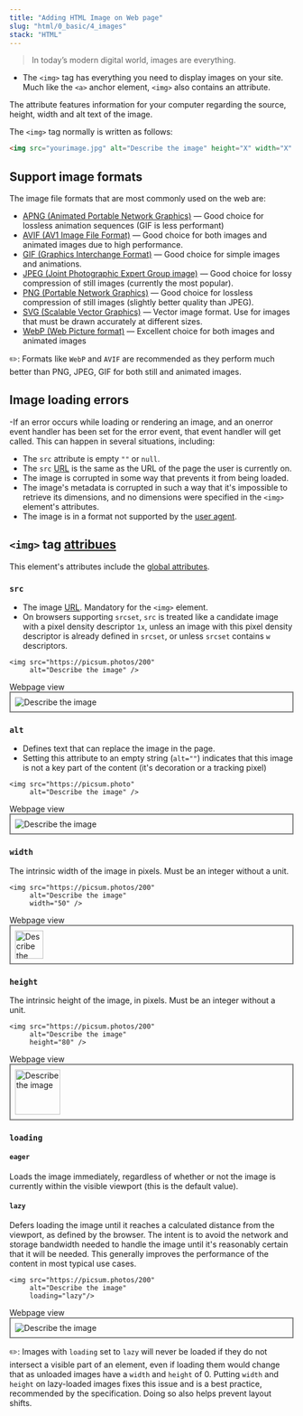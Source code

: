 ```yaml
---
title: "Adding HTML Image on Web page"
slug: "html/0_basic/4_images"
stack: "HTML"
---
```


> In today’s modern digital world, images are everything.

- The `<img>` tag has everything you need to display images on your site. Much like the `<a>` anchor element, `<img>` also contains an attribute.

The attribute features information for your computer regarding the source, height, width and alt text of the image.

The `<img>` tag normally is written as follows:

```html
<img src="yourimage.jpg" alt="Describe the image" height="X" width="X" />
```

## Support image formats

The image file formats that are most commonly used on the web are:

- [APNG (Animated Portable Network Graphics)](https://developer.mozilla.org/en-US/docs/Web/Media/Formats/Image_types#apng_animated_portable_network_graphics) — Good choice for lossless animation sequences (GIF is less performant)
- [AVIF (AV1 Image File Format)](https://developer.mozilla.org/en-US/docs/Web/Media/Formats/Image_types#avif_image) — Good choice for both images and animated images due to high performance.
- [GIF (Graphics Interchange Format)](https://developer.mozilla.org/en-US/docs/Web/Media/Formats/Image_types#gif_graphics_interchange_format) — Good choice for simple images and animations.
- [JPEG (Joint Photographic Expert Group image)](https://developer.mozilla.org/en-US/docs/Web/Media/Formats/Image_types#jpeg_joint_photographic_experts_group_image) — Good choice for lossy compression of still images (currently the most popular).
- [PNG (Portable Network Graphics)](https://developer.mozilla.org/en-US/docs/Web/Media/Formats/Image_types#png_portable_network_graphics) — Good choice for lossless compression of still images (slightly better quality than JPEG).
- [SVG (Scalable Vector Graphics)](https://developer.mozilla.org/en-US/docs/Web/Media/Formats/Image_types#svg_scalable_vector_graphics) — Vector image format. Use for images that must be drawn accurately at different sizes.
- [WebP (Web Picture format)](https://developer.mozilla.org/en-US/docs/Web/Media/Formats/Image_types#webp_image) — Excellent choice for both images and animated images

✏️: Formats like `WebP` and `AVIF` are recommended as they perform much better than PNG, JPEG, GIF for both still and animated images.

## Image loading errors

-If an error occurs while loading or rendering an image, and an onerror event handler has been set for the error event, that event handler will get called. This can happen in several situations, including:

- The `src` attribute is empty `""` or `null`.
- The `src` [URL](https://developer.mozilla.org/en-US/docs/Glossary/URL) is the same as the URL of the page the user is currently on.
- The image is corrupted in some way that prevents it from being loaded.
- The image's metadata is corrupted in such a way that it's impossible to retrieve its dimensions, and no dimensions were specified in the `<img>` element's attributes.
- The image is in a format not supported by the [user agent](https://developer.mozilla.org/en-US/docs/Glossary/User_agent).

## `<img>` tag [attribues](https://developer.mozilla.org/en-US/docs/Web/HTML/Element/img#attributes)

This element's attributes include the [global attributes](https://developer.mozilla.org/en-US/docs/Web/HTML/Global_attributes).

### `src`

- The image [URL](https://developer.mozilla.org/en-US/docs/Glossary/URL). Mandatory for the `<img>` element.
- On browsers supporting `srcset`, `src` is treated like a candidate image with a pixel density descriptor `1x`, unless an image with this pixel density descriptor is already defined in `srcset`, or unless `srcset` contains `w` descriptors.
```html{1}
<img src="https://picsum.photos/200" 
     alt="Describe the image" />
```
  <div>Webpage view</div>
  <div style="border: 2px solid grey; padding:8px">
  <img src="https://picsum.photos/200" 
     alt="Describe the image" />
  </div>

### `alt`

- Defines text that can replace the image in the page.
- Setting this attribute to an empty string (`alt=""`) indicates that this image is not a key part of the content (it's decoration or a tracking pixel)
```html{2}
<img src="https://picsum.photo" 
     alt="Describe the image" />
```
  <div>Webpage view</div>
  <div style="border: 2px solid grey; padding:8px">
  <img src="https://picsum.photo" 
     alt="Describe the image" />
  </div>

### `width`

The intrinsic width of the image in pixels. Must be an integer without a unit.

```html{3}
<img src="https://picsum.photos/200" 
     alt="Describe the image" 
     width="50" />
```
  <div>Webpage view</div>
  <div style="border: 2px solid grey; padding:8px">
  <img src="https://picsum.photos/200" 
     alt="Describe the image"  
     width="50" />
  </div>

### `height`

The intrinsic height of the image, in pixels. Must be an integer without a unit.

```html{3}
<img src="https://picsum.photos/200" 
     alt="Describe the image" 
     height="80" />
```
  <div>Webpage view</div>
  <div style="border: 2px solid grey; padding:8px">
  <img src="https://picsum.photos/200" 
     alt="Describe the image"  
     height="80" />
  </div>

### `loading`

#### `eager`

Loads the image immediately, regardless of whether or not the image is currently within the visible viewport (this is the default value).

#### `lazy`

Defers loading the image until it reaches a calculated distance from the viewport, as defined by the browser. The intent is to avoid the network and storage bandwidth needed to handle the image until it's reasonably certain that it will be needed. This generally improves the performance of the content in most typical use cases.

```html{3}
<img src="https://picsum.photos/200" 
     alt="Describe the image" 
     loading="lazy"/>
```
  <div>Webpage view</div>
  <div style="border: 2px solid grey; padding:8px">
  <img src="https://picsum.photos/200" 
     alt="Describe the image"
     loading="lazy" />
  </div>

✏️: Images with `loading` set to `lazy` will never be loaded if they do not intersect a visible part of an element, even if loading them would change that as unloaded images have a `width` and `height` of 0. Putting `width` and `height` on lazy-loaded images fixes this issue and is a best practice, recommended by the specification. Doing so also helps prevent layout shifts.
